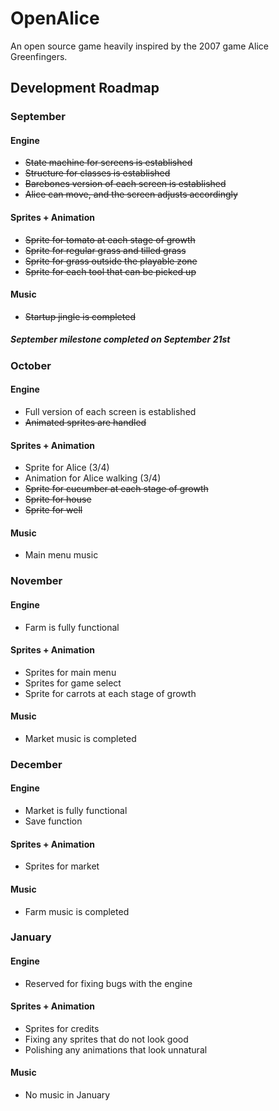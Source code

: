 # OpenAlice
An open source game heavily inspired by the 2007 game Alice Greenfingers.

<h2> Development Roadmap </h2>

<h3> September </h3>
<h4> Engine </h4>
 <ul>
  <li> <s> State machine for screens is established </s> </li>
  <li> <s> Structure for classes is established </s> </li>
  <li> <s> Barebones version of each screen is established </s> </li>
  <li> <s> Alice can move, and the screen adjusts accordingly </s> </li>
 </ul> 
<h4> Sprites + Animation </h4>
 <ul>
  <li> <s> Sprite for tomato at each stage of growth </s> </li>
  <li> <s> Sprite for regular grass and tilled grass </s> </li>
  <li> <s> Sprite for grass outside the playable zone </s> </li>
  <li> <s> Sprite for each tool that can be picked up </s> </li>
 </ul> 
<h4> Music </h4>
 <ul>
  <li> <s> Startup jingle is completed </s> </li>
 </ul>
<h5> September milestone completed on September 21st </h5> 

<h3> October </h3>
<h4> Engine </h4>
 <ul>
  <li> Full version of each screen is established </li>
  <li> <s> Animated sprites are handled </s> </li>
 </ul> 
<h4> Sprites + Animation </h4>
 <ul>
  <li> Sprite for Alice (3/4) </li>
  <li> Animation for Alice walking (3/4) </li>
  <li> <s> Sprite for cucumber at each stage of growth </s> </li>
  <li> <s> Sprite for house </s> </li>
  <li> <s> Sprite for well </s> </li>
 </ul> 
<h4> Music </h4>
 <ul>
  <li> Main menu music </li>
 </ul> 

<h3> November </h3>
<h4> Engine </h4>
 <ul>
  <li> Farm is fully functional </li>
 </ul> 
<h4> Sprites + Animation </h4>
 <ul>
  <li> Sprites for main menu</li>
  <li> Sprites for game select </li>
  <li> Sprite for carrots at each stage of growth </li>
 </ul> 
<h4> Music </h4>
 <ul>
  <li> Market music is completed </li>
 </ul> 

<h3> December </h3>
<h4> Engine </h4>
 <ul>
  <li> Market is fully functional </li>
  <li> Save function </li>
 </ul> 
<h4> Sprites + Animation </h4>
 <ul>
  <li> Sprites for market </li>
 </ul> 
<h4> Music </h4>
 <ul>
  <li> Farm music is completed </li>
 </ul> 

<h3> January </h3>
<h4> Engine </h4>
 <ul>
  <li> Reserved for fixing bugs with the engine </li>
 </ul> 
<h4> Sprites + Animation </h4>
 <ul>
  <li> Sprites for credits </li>
  <li> Fixing any sprites that do not look good </li>
  <li> Polishing any animations that look unnatural</li>
 </ul> 
<h4> Music </h4>
 <ul>
  <li> No music in January </li>
 </ul> 

